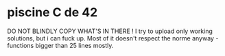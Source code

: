 # piscine C de 42

DO NOT BLINDLY COPY WHAT'S IN THERE !
I try to upload only working solutions, but i can fuck up.
Most of it doesn't respect the norme anyway - functions bigger than 25 lines mostly.
